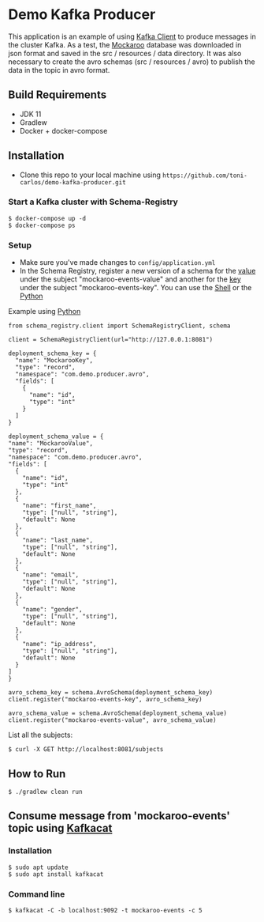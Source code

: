 # Demo Kafka Producer

This application is an example of using [Kafka Client](https://kafka.apache.org/26/javadoc/index.htmfol?org/apache/kafka/clients/producer/KafkaProducer.html) to produce messages in the cluster Kafka.
As a test, the [Mockaroo](https://www.mockaroo.com/) database was downloaded in json format and saved in the src / resources / data directory.
It was also necessary to create the avro schemas (src / resources / avro) to publish the data in the topic in avro format.

## Build Requirements

- JDK 11
- Gradlew
- Docker + docker-compose

## Installation

- Clone this repo to your local machine using `https://github.com/toni-carlos/demo-kafka-producer.git`

### Start a Kafka cluster with Schema-Registry 

```shell
$ docker-compose up -d
$ docker-compose ps
```

### Setup

- Make sure you've made changes to `config/application.yml`
- In the Schema Registry, register a new version of a schema for the [value](https://github.com/toni-carlos/demo-kafka-producer/blob/main/src/main/resources/avro/mockaroo_value.avsc) 
  under the subject "mockaroo-events-value" and another for the [key](https://github.com/toni-carlos/demo-kafka-producer/blob/main/src/main/resources/avro/mockaroo_key.avsc) under the subject "mockaroo-events-key".
  You can use the [Shell](https://pypi.org/project/python-schema-registry-client/) or the [Python](https://pypi.org/project/python-schema-registry-client/)

Example using [Python](https://pypi.org/project/python-schema-registry-client/)

```
from schema_registry.client import SchemaRegistryClient, schema

client = SchemaRegistryClient(url="http://127.0.0.1:8081")

deployment_schema_key = {
  "name": "MockarooKey",
  "type": "record",
  "namespace": "com.demo.producer.avro",
  "fields": [
    {
      "name": "id",
      "type": "int"
    }
  ]
}

deployment_schema_value = {
"name": "MockarooValue",
"type": "record",
"namespace": "com.demo.producer.avro",
"fields": [
  {
    "name": "id",
    "type": "int"
  },
  {
    "name": "first_name",
    "type": ["null", "string"],
    "default": None
  },
  {
    "name": "last_name",
    "type": ["null", "string"],
    "default": None
  },
  {
    "name": "email",
    "type": ["null", "string"],
    "default": None
  },
  {
    "name": "gender",
    "type": ["null", "string"],
    "default": None
  },
  {
    "name": "ip_address",
    "type": ["null", "string"],
    "default": None
  }
]
}

avro_schema_key = schema.AvroSchema(deployment_schema_key)
client.register("mockaroo-events-key", avro_schema_key)

avro_schema_value = schema.AvroSchema(deployment_schema_value)
client.register("mockaroo-events-value", avro_schema_value)

```

List all the subjects:

```shell
$ curl -X GET http://localhost:8081/subjects
```

## How to Run

```shell
$ ./gradlew clean run
```

## Consume message from 'mockaroo-events' topic using [Kafkacat](https://docs.confluent.io/3.3.0/app-development/kafkacat-usage.html)

### Installation

```shell
$ sudo apt update
$ sudo apt install kafkacat
```

### Command line
```shell
$ kafkacat -C -b localhost:9092 -t mockaroo-events -c 5
```
